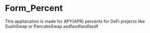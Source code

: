 # Form_Percent
This appliacation is made for APY(APR) percents for DeFi projects like SushiSwap or PancakeSwap
asdfasdfasdfasdf
